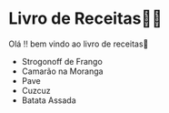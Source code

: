 # Livro de Receitas:man_cook:

Olá !! bem vindo ao livro de receitas:wave:

-  Strogonoff de Frango
-  Camarão na Moranga
-  Pave
-  Cuzcuz
-  Batata Assada
